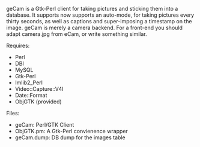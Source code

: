 geCam is a Gtk-Perl client for taking pictures and sticking them into a database. It supports now supports an auto-mode, for taking pictures every thirty seconds, as well as captions and super-imposing a timestamp on the image. geCam is merely a camera backend. For a front-end you should adapt camera.jpg from eCam, or write something similar.

Requires:

* Perl
* DBI
* MySQL
* Gtk-Perl
* Imlib2_Perl
* Video::Capture::V4l
* Date::Format
* ObjGTK (provided)

Files:

* geCam: Perl/GTK Client
* ObjGTK.pm: A Gtk-Perl convienence wrapper
* geCam.dump: DB dump for the images table